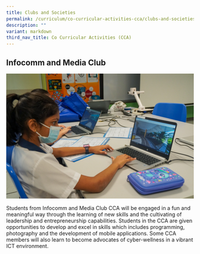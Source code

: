 ```yaml
---
title: Clubs and Societies
permalink: /curriculum/co-curricular-activities-cca/clubs-and-societies/
description: ""
variant: markdown
third_nav_title: Co Curricular Activities (CCA)
---
```

Infocomm and Media Club
----------------------------
![](/images/Infocomm_CCA_2.jpg)

Students from Infocomm and Media Club CCA will be engaged in a fun and meaningful way through the learning of new skills and the cultivating of leadership and entrepreneurship capabilities. Students in the CCA are given opportunities to develop and excel in skills which includes programming, photography and the development of mobile applications. Some CCA members will also learn to become advocates of cyber-wellness in a vibrant ICT environment.